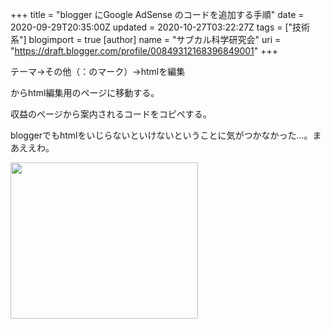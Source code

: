 +++
title = "blogger にGoogle  AdSense のコードを追加する手順"
date = 2020-09-29T20:35:00Z
updated = 2020-10-27T03:22:27Z
tags = ["技術系"]
blogimport = true 
[author]
	name = "サブカル科学研究会"
	uri = "https://draft.blogger.com/profile/00849312168396849001"
+++

<p>テーマ→その他（：のマーク）→htmlを編集</p><p>からhtml編集用のページに移動する。</p><p>収益のページから案内されるコードをコピペする。</p><p>bloggerでもhtmlをいじらないといけないということに気がつかなかった…。まあええわ。</p> <a href="//af.moshimo.com/af/c/click?a_id=2258347&p_id=936&pc_id=1196&pl_id=22849&guid=ON" rel="nofollow"><img src="//image.moshimo.com/af-img/0288/000000022849.png" width="300" height="250" style="border:none;"></a><img src="//i.moshimo.com/af/i/impression?a_id=2258347&p_id=936&pc_id=1196&pl_id=22849" width="1" height="1" style="border:none;">

